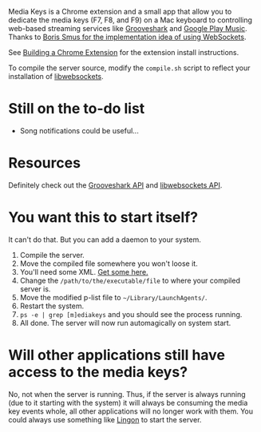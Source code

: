 Media Keys is a Chrome extension and a small app that allow you to dedicate the media keys (F7, F8, and F9) on a Mac keyboard to controlling web-based streaming services like [Grooveshark](http://grooveshark.com) and [Google Play Music](https://music.google.com). Thanks to [Boris Smus for the implementation idea of using WebSockets](http://smus.com/chrome-media-keys-revisited/).

See [Building a Chrome Extension](http://developer.chrome.com/extensions/getstarted.html#unpacked) for the extension install instructions.

To compile the server source, modify the `compile.sh` script to reflect your installation of [libwebsockets](http://libwebsockets.org/).

Still on the to-do list
=======================

* Song notifications could be useful...

Resources
=========

Definitely check out the [Grooveshark API](http://developers.grooveshark.com/docs/js_api/) and [libwebsockets API](http://libwebsockets.org/libwebsockets-api-doc.html).

You want this to start itself?
==============================

It can't do that. But you can add a daemon to your system.

1. Compile the server.
2. Move the compiled file somewhere you won't loose it.
3. You'll need some XML. [Get some here.](https://gist.github.com/whymarrh/4965481)
4. Change the `/path/to/the/executable/file` to where your compiled server is.
5. Move the modified p-list file to `~/Library/LaunchAgents/`.
6. Restart the system.
7. `ps -e | grep [m]ediakeys` and you should see the process running.
8. All done. The server will now run automagically on system start.

Will other applications still have access to the media keys?
============================================================

No, not when the server is running. Thus, if the server is always running (due to it starting with the system) it will always be consuming the media key events whole, all other applications will no longer work with them. You could always use something like [Lingon](http://www.peterborgapps.com/lingon/) to start the server.
